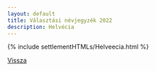 ```yaml
---
layout: default
title: Választási névjegyzék 2022
description: Helvécia
---
```


{% include settlementHTMLs/Helveecia.html %}

[Vissza](../)